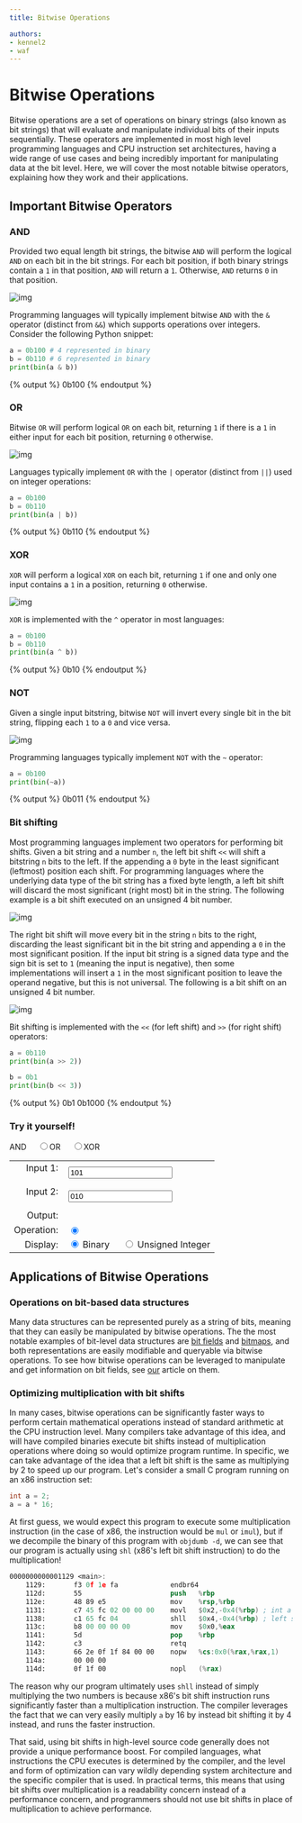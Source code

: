 ```yaml
---
title: Bitwise Operations

authors:
- kennel2
- waf
---
```


<link rel="stylesheet" href="https://cdnjs.cloudflare.com/ajax/libs/prism-themes/1.9.0/prism-a11y-dark.min.css" integrity="sha512-bd1K4DEquIavX49RSZHIE0Ye6RFOVlGLhtGow9KDbLYqOd/ufhshkP0GoJoVR1jqj7FmOffvVIKuq1tcXlN9ZA==" crossorigin="anonymous" referrerpolicy="no-referrer" />

# Bitwise Operations

Bitwise operations are a set of operations on binary strings (also known as bit strings) that will evaluate and manipulate individual bits of their inputs sequentially. These operators are implemented in most high level programming languages and CPU instruction set architectures, having a wide range of use cases and being incredibly important for manipulating data at the bit level. Here, we will cover the most notable bitwise operators, explaining how they work and their applications.

## Important Bitwise Operators

### AND

Provided two equal length bit strings, the bitwise `AND` will perform the logical `AND` on each bit in the bit strings. For each bit position, if both binary strings contain a `1` in that position, `AND` will return a `1`. Otherwise, `AND` returns `0` in that position.

![img](../static/bitwise-operations/AND.gif)

Programming languages will typically implement bitwise `AND` with the `&` operator (distinct from `&&`) which supports operations over integers. Consider the following Python snippet:

```python
a = 0b100 # 4 represented in binary
b = 0b110 # 6 represented in binary
print(bin(a & b))
```
{% output %}
0b100
{% endoutput %}

### OR

Bitwise `OR` will perform logical `OR` on each bit, returning `1` if there is a `1` in either input for each bit position, returning `0` otherwise.

![img](../static/bitwise-operations/OR.gif)

Languages typically implement `OR` with the `|` operator (distinct from `||`) used on integer operations:

```python
a = 0b100
b = 0b110
print(bin(a | b))
```
{% output %}
0b110
{% endoutput %}

### XOR

`XOR` will perform a logical `XOR` on each bit, returning `1` if one and only one input contains a `1` in a position, returning `0` otherwise.

![img](../static/bitwise-operations/XOR.gif)

`XOR` is implemented with the `^` operator in most languages:

```python
a = 0b100
b = 0b110
print(bin(a ^ b))
```
{% output %}
0b10
{% endoutput %}

### NOT

Given a single input bitstring, bitwise `NOT` will invert every single bit in the bit string, flipping each `1` to a `0` and vice versa.

![img](../static/bitwise-operations/NOT.gif)

Programming languages typically implement `NOT` with the `~` operator:

```python
a = 0b100
print(bin(~a))
```
{% output %}
0b011
{% endoutput %}

### Bit shifting

Most programming languages implement two operators for performing bit shifts. Given a bit string and a number `n`, the left bit shift `<<` will shift a bitstring `n` bits to the left. If the appending a `0` byte in the least significant (leftmost) position each shift. For programming languages where the underlying data type of the bit string has a fixed byte length, a left bit shift will discard the most significant (right most) bit in the string. The following example is a bit shift executed on an unsigned 4 bit number.

![img](../static/bitwise-operations/leftshift.gif)

The right bit shift will move every bit in the string `n` bits to the right, discarding the least significant bit in the bit string and appending a `0` in the most significant position. If the input bit string is a signed data type and the sign bit is set to `1` (meaning the input is negative), then some implementations will insert a `1` in the most significant position to leave the operand negative, but this is not universal. The following is a bit shift on an unsigned 4 bit number.

![img](../static/bitwise-operations/rightshift.gif)

Bit shifting is implemented with the `<<` (for left shift) and `>>` (for right shift) operators:

```python
a = 0b110
print(bin(a >> 2))

b = 0b1
print(bin(b << 3))
```
{% output %}
0b1
0b1000
{% endoutput %}

### Try it yourself!

<script>
let pad_binstring = (str, padding_amt) => {
  var s = str;
  for (let i = 0; i < padding_amt; i++) {
    s = '0' + str;
  }
  return s;
}

let calculate_bitwise_op = () => {
  var binStr1 = document.getElementById('input_1').value;
  var binStr2 = document.getElementById('input_2').value;
  binStr1 = binStr1 ? binStr1 : '0';
  binStr2 = binStr2 ? binStr2 : '0';
  let displayFormat = document.querySelector('input[name="display_format"]:checked').value
  let operation = document.querySelector('input[name="operation"]:checked').value
  let binInt1 = parseInt(binStr1, 2);
  let binInt2 = parseInt(binStr2, 2);

  var result;
  switch(operation) {
    case 'AND':
      result = binInt1 & binInt2;
      break;
    case 'OR':
      result = binInt1 | binInt2;
      break;
    case 'NOT':
      result = ~binInt1;
      break;
    case 'XOR':
      result = binInt1 ^ binInt2;
      break;
    case '<<':
      result = binInt1 << binInt2;
      break;
    case '>>':
      result = binInt1 >> binInt2;
      break;
  }

  switch(displayFormat) {
    case 'binstring':
      if (result < 0) result *= -1;
      document.getElementById('output').innerHTML = result.toString(2);
      break;
    case 'unsignedint':
      if (result < 0) result *= -1;
      document.getElementById('output').innerHTML = result;
      break;
  }
}
</script>

<table>
  <tr>
    <td style="text-align: right; padding-right: 10px; padding-bottom:20px;"><label for="input_code_point">Input 1:</label></td>
    <td><input type="text" value="101" id="input_1" oninput="calculate_bitwise_op();"></td>
  </tr>
  <tr>
  </tr>
  <tr>
    <td style="text-align: right; padding-right: 10px; padding-bottom:20px;"><label for="input_2">Input 2:</label></td>
    <td><input type="text" value="010" id="input_2" oninput="calculate_bitwise_op();"></td>
  </tr>
  <tr>
    <td style="text-align: right; padding-right: 10px;">Output:</td>
    <td><span id="output"><abbr title="Output"></abbr> </span></td>
  </tr>
  <tr>
    <td style="text-align: right; padding-right: 10px;">Operation:</td>
    <td>
      <input type="radio" name="operation" id="operation_AND" value="AND" checked onchange="calculate_bitwise_op();"></td><label for="operation_AND" style="padding-right: 20px">AND</label>
      <input type="radio" name="operation" id="operation_OR" value="OR" onchange="calculate_bitwise_op();"></td><label for="operation_OR" style="padding-right: 20px">OR</label>
      <input type="radio" name="operation" id="operation_XOR" value="XOR" onchange="calculate_bitwise_op();"></td><label for="operation_XOR" style="padding-right: 20px">XOR</label>
    </td>
  </tr>
  <tr>
    <td style="text-align: right; padding-right: 10px;">Display:</td>
    <td>
      <input type="radio" name="display_format" id="display_format_binstring" value="binstring" checked onchange="calculate_bitwise_op();"> <label for="display_format_binstring" style="padding-right: 20px">Binary</label>
      <input type="radio" name="display_format" id="display_format_unsigned" value="unsigned" onchange="calculate_bitwise_op();"> <label for="display_format_unsigned">Unsigned Integer</label>
    </td>
  </tr>
</table>

## Applications of Bitwise Operations

### Operations on bit-based data structures

Many data structures can be represented purely as a string of bits, meaning that they can easily be manipulated by bitwise operations. The the most notable examples of bit-level data structures are [bit fields](https://en.wikipedia.org/wiki/Bit_field) and [bitmaps](https://en.wikipedia.org/wiki/Bitmap), and both representations are easily modifiable and queryable via bitwise operations. To see how bitwise operations can be leveraged to manipulate and get information on bit fields, see [our](../bitfields) article on them.

### Optimizing multiplication with bit shifts

In many cases, bitwise operations can be significantly faster ways to perform certain mathematical operations instead of standard arithmetic at the CPU instruction level. Many compilers take advantage of this idea, and will have compiled binaries execute bit shifts instead of multiplication operations where doing so would optimize program runtime. In specific, we can take advantage of the idea that a left bit shift is the same as multiplying by 2 to speed up our program. Let's consider a small C program running on an x86 instruction set:

```c
int a = 2;
a = a * 16;
```

At first guess, we would expect this program to execute some multiplication instruction (in the case of x86, the instruction would be `mul` or `imul`), but if we decompile the binary of this program with `objdumb -d`, we can see that our program is actually using `shl` (x86's left bit shift instruction) to do the multiplication!

```nasm
0000000000001129 <main>:
    1129:       f3 0f 1e fa             endbr64
    112d:       55                      push   %rbp
    112e:       48 89 e5                mov    %rsp,%rbp
    1131:       c7 45 fc 02 00 00 00    movl   $0x2,-0x4(%rbp) ; int a = 2 occurs here.
    1138:       c1 65 fc 04             shll   $0x4,-0x4(%rbp) ; left shift executed here!
    113c:       b8 00 00 00 00          mov    $0x0,%eax
    1141:       5d                      pop    %rbp
    1142:       c3                      retq
    1143:       66 2e 0f 1f 84 00 00    nopw   %cs:0x0(%rax,%rax,1)
    114a:       00 00 00
    114d:       0f 1f 00                nopl   (%rax)
```

The reason why our program ultimately uses `shll` instead of simply multiplying the two numbers is because x86's bit shift instruction runs significantly faster than a multiplication instruction. The compiler leverages the fact that we can very easily multiply `a` by 16 by instead bit shifting it by 4 instead, and runs the faster instruction.

That said, using bit shifts in high-level source code generally does not provide a unique performance boost. For compiled languages, what instructions the CPU executes is determined by the compiler, and the level and form of optimization can vary wildly depending system architecture and the specific compiler that is used. In practical terms, this means that using bit shifts over multiplication is a readability concern instead of a performance concern, and programmers should not use bit shifts in place of multiplication to achieve performance.

